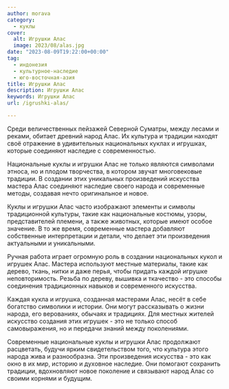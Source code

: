 ```yaml
---
author: morava
category:
  - куклы
cover:
  alt: Игрушки Алас
  image: 2023/08/alas.jpg
date: "2023-08-09T19:22:00+00:00"
tag:
  - индонезия
  - культурное-наследие
  - юго-восточная-азия
title: Игрушки Алас
description: Игрушки Алас
keywords: Игрушки Алас
url: /igrushki-alas/

---
```

Среди величественных пейзажей Северной Суматры, между лесами и реками, обитает древний народ Алас. Их культура и традиции находят своё отражение в удивительных национальных куклах и игрушках, которые соединяют наследие с современностью.

Национальные куклы и игрушки Алас не только являются символами этноса, но и плодом творчества, в котором звучат многовековые традиции. В создании этих уникальных произведений искусства мастера Алас соединяют наследие своего народа и современные методы, создавая нечто оригинальное и новое.

Куклы и игрушки Алас часто изображают элементы и символы традиционной культуры, такие как национальные костюмы, узоры, представителей племени, а также животных, которые имеют особое значение. В то же время, современные мастера добавляют собственные интерпретации и детали, что делает эти произведения актуальными и уникальными.

Ручная работа играет огромную роль в создании национальных кукол и игрушек Алас. Мастера используют местные материалы, такие как дерево, ткань, нитки и даже перья, чтобы придать каждой игрушке неповторимость. Резьба по дереву, вышивка и ткачество \- это способы соединения традиционных навыков и современного искусства.

Каждая кукла и игрушка, созданная мастерами Алас, несёт в себе богатство символики и истории. Они могут рассказывать о жизни народа, его верованиях, обычаях и традициях. Для местных жителей искусство создания этих игрушек \- это не только способ самовыражения, но и передачи знаний между поколениями.

Современные национальные куклы и игрушки Алас продолжают расцветать, будучи ярким свидетельством того, что культура этого народа жива и разнообразна. Эти произведения искусства \- это как окно в их мир, историю и духовное наследие. Они помогают сохранить традиции, вдохновляют новое поколение и связывают народ Алас со своими корнями и будущим.
